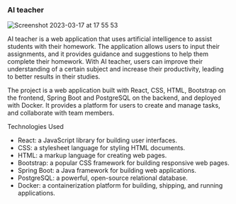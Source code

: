 ﻿### AI teacher
 
 
![Screenshot 2023-03-17 at 17 55 53](https://user-images.githubusercontent.com/54028278/225955873-a9977d26-86fc-4a0e-a377-603c6cc47b97.png)


AI teacher is a web application that uses artificial intelligence to assist students with their homework.
The application allows users to input their assignments, and it provides guidance and suggestions to help them 
complete their homework.
With AI teacher, users can improve their understanding of a certain subject and increase their productivity, 
leading to better results in their studies.


The project is a web application built with React, CSS, HTML, Bootstrap on the frontend, Spring Boot and PostgreSQL 
on the backend, and deployed with Docker. It provides a platform for users to create and manage tasks, and collaborate
with team members.

Technologies Used

- React: a JavaScript library for building user interfaces.
- CSS: a stylesheet language for styling HTML documents.
- HTML: a markup language for creating web pages.
- Bootstrap: a popular CSS framework for building responsive web pages.
- Spring Boot: a Java framework for building web applications.
- PostgreSQL: a powerful, open-source relational database.
- Docker: a containerization platform for building, shipping, and running applications.



